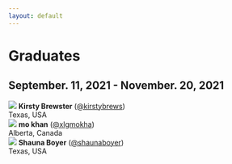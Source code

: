 ```yaml
---
layout: default
---
```


# Graduates

## September. 11, 2021 - November. 20, 2021

<div class="graduates">
  <div class="graduate">
    <img src="https://github.com/kirstybrews.png?size=128">
    <strong>Kirsty Brewster</strong> (<a href="https://github.com/kirstybrews">@kirstybrews</a>) <br />
    Texas, USA
  </div>
  <div class="graduate">
    <img src="https://github.com/xlgmokha.png?size=128">
    <strong>mo khan</strong> (<a href="https://github.com/xlgmokha">@xlgmokha</a>) <br />
    Alberta, Canada
  </div>
  <div class="graduate">
    <img src="https://github.com/shaunaboyer.png?size=128">
    <strong>Shauna Boyer</strong> (<a href="https://github.com/shaunaboyer">@shaunaboyer</a>) <br />
    Texas, USA
  </div>
</div>
